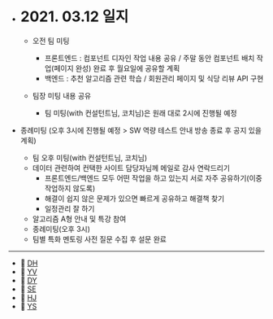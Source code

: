- # 2021. 03.12 일지

  - 오전 팀 미팅

    - 프론트엔드 : 컴포넌트 디자인 작업 내용 공유 / 주말 동안 컴포넌트 배치 작업(페이지 완성) 완료 후 월요일에 공유할 계획
    - 백엔드 : 추천 알고리즘 관련 학습 / 회원관리 페이지 및 식당 리뷰 API 구현
  - 팀장 미팅 내용 공유

    - 팀 미팅(with 컨설턴트님, 코치님)은 원래 대로 2시에 진행될 예정
- 종례미팅 (오후 3시에 진행될 예정 > SW 역량 테스트 안내 방송 종료 후 공지 있을 계획)
  - 팀 오후 미팅(with 컨설턴트님, 코치님)
  - 데이터 관련하여 컨택한 사이트 담당자님께 메일로 감사 연락드리기
    - 프론트엔드/백엔드 모두 어떤 작업을 하고 있는지 서로 자주 공유하기(이중 작업하지 않도록)
    - 해결이 쉽지 않은 문제가 있으면 빠르게 공유하고 해결책 찾기
    - 일정관리 잘 하기
  - 알고리즘 A형 안내 및 특강 참여
  - 종례미팅(오후 3시)
  - 팀별 특화 멘토링 사전 질문 수집 후 설문 완료


-----

  * 🍟 [DH](./DH/20210312.md)
  * 🍔 [YV](./YV/20210312.md)
  * 🌭 [DY](./DY/20210312.md)
  * 🍳 [SE](./SE/20210312.md)
  * 🧀 [HJ](./HJ/20210312.md)
  * 🥪 [YS](./YS/20210312.md)